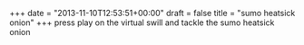 +++
date = "2013-11-10T12:53:51+00:00"
draft = false
title = "sumo heatsick onion"
+++
press play
on the virtual swill 
and tackle 
the sumo heatsick onion
